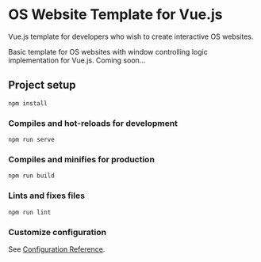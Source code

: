 # OS Website Template for Vue.js
Vue.js template for developers who wish to create interactive OS websites.

Basic template for OS websites with window controlling logic implementation for Vue.js. 
Coming soon...

## Project setup
```
npm install
```

### Compiles and hot-reloads for development
```
npm run serve
```

### Compiles and minifies for production
```
npm run build
```

### Lints and fixes files
```
npm run lint
```

### Customize configuration
See [Configuration Reference](https://cli.vuejs.org/config/).
